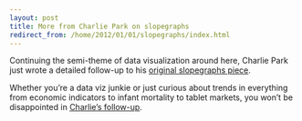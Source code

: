 ```yaml
---
layout: post
title: More from Charlie Park on slopegraphs
redirect_from: /home/2012/01/01/slopegraphs/index.html
---
```

<p>Continuing the semi-theme of data visualization around here, Charlie Park just wrote a detailed follow-up to his <a href="http://charliepark.org/slopegraphs/">original slopegraphs piece</a>.</p>
<p>Whether you’re a data viz junkie or just curious about trends in everything from economic indicators to infant mortality to tablet markets, you won’t be disappointed in <a href="http://charliepark.org/a-slopegraph-update/">Charlie’s follow-up</a>.</p>
